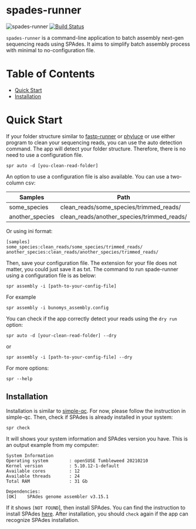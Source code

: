 # spades-runner
![spades-runner](https://github.com/hhandika/spades-runner/workflows/Tests/badge.svg)
[![Build Status](https://www.travis-ci.com/hhandika/spades-runner.svg?branch=main)](https://www.travis-ci.com/hhandika/spades-runner)

`spades-runner` is a command-line application to batch assembly next-gen sequencing reads using SPAdes. It aims to simplify batch assembly process with minimal to no-configuration file. 

# Table of Contents
- [Quick Start](#quick-start)
- [Installation](#installation)


# Quick Start

If your folder structure similar to [fastp-runner](https://github.com/hhandika/fastp-runner) or [phyluce](https://phyluce.readthedocs.io/en/latest/) or use either program to clean your sequencing reads, you can use the auto detection command. The app will detect your folder structure. Therefore, there is no need to use a configuration file. 

```
spr auto -d [you-clean-read-folder]
```

An option to use a configuration file is also available. You can use a two-column csv:

|Samples        | Path                                      |
|---------------|-------------------------------------------|
|some_species   |clean_reads/some_species/trimmed_reads/    |
|another_species|clean_reads/another_species/trimmed_reads/ |

Or using ini format:

```
[samples]
some_species:clean_reads/some_species/trimmed_reads/
another_species:clean_reads/another_species/trimmed_reads/
```

Then, save your configuration file. The extension for your file does not matter, you could just save it as txt. The command to run spade-runner using a configuration file is as below:

```
spr assembly -i [path-to-your-config-file]
```

For example

```
spr assembly -i bunomys_assembly.config
```

You can check if the app correctly detect your reads using the `dry run` option:

```
spr auto -d [your-clean-read-folder] --dry
```

or 

```
spr assembly -i [path-to-your-config-file] --dry
```

For more options:

```
spr --help
```

## Installation
Installation is similar to [simple-qc](https://github.com/hhandika/simple-qc). For now, please follow the instruction in simple-qc. Then, check if SPAdes is already installed in your system:

```
spr check
```

It will shows your system information and SPAdes version you have. This is an output example from my computer:

```
System Information
Operating system        : openSUSE Tumbleweed 20210210
Kernel version          : 5.10.12-1-default
Available cores         : 12
Available threads       : 24
Total RAM               : 31 Gb

Dependencies:
[OK]    SPAdes genome assembler v3.15.1
```

If it shows `[NOT FOUND`], then install SPAdes. You can find the instruction to install SPAdes [here](https://cab.spbu.ru/software/spades/). After installation, you should `check` again if the app can recognize SPAdes installation.
